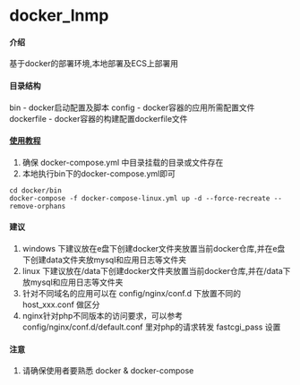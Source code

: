 # docker_lnmp

#### 介绍
基于docker的部署环境,本地部署及ECS上部署用

#### 目录结构
bin - docker启动配置及脚本
config - docker容器的应用所需配置文件
dockerfile - docker容器的构建配置dockerfile文件

#### [使用教程](https://learnku.com/articles/39417)

1. 确保 docker-compose.yml 中目录挂载的目录或文件存在 
1. 本地执行bin下的docker-compose.yml即可
```
cd docker/bin
docker-compose -f docker-compose-linux.yml up -d --force-recreate --remove-orphans
```

#### 建议
1. windows 下建议放在e盘下创建docker文件夹放置当前docker仓库,并在e盘下创建data文件夹放mysql和应用日志等文件夹
2. linux 下建议放在/data下创建docker文件夹放置当前docker仓库,并在/data下放mysql和应用日志等文件夹
3. 针对不同域名的应用可以在 config/nginx/conf.d 下放置不同的 host_xxx.conf 做区分
4. nginx针对php不同版本的访问要求，可以参考 config/nginx/conf.d/default.conf 里对php的请求转发 fastcgi_pass 设置
#### 注意
1. 请确保使用者要熟悉 docker & docker-compose
